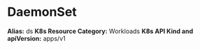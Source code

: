 # DaemonSet 

**Alias:** ds
**K8s Resource Category:** Workloads
**K8s API Kind and apiVersion:** apps/v1
